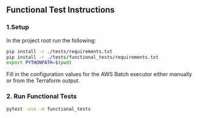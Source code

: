 ## Functional Test Instructions

### 1.Setup

In the project root run the following:

```sh
pip install -r ./tests/requirements.txt
pip install -r ./tests/functional_tests/requirements.txt
export PYTHONPATH=$(pwd)
```

Fill in the configuration values for the AWS Batch executor either manually or from the Terraform output.

### 2. Run Functional Tests

```sh
pytest -vvs -m functional_tests
```
